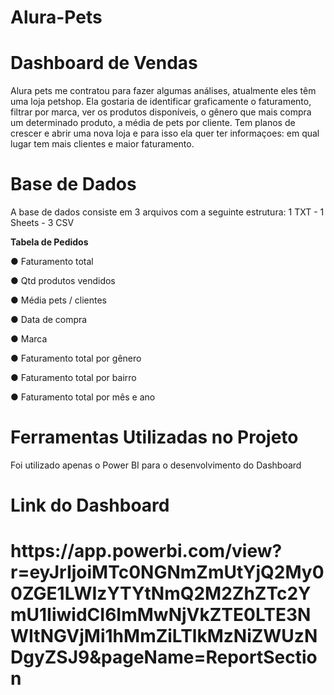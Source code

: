# Alura-Pets


<h1>Dashboard de Vendas</h1>
Alura pets me contratou para fazer algumas análises, atualmente eles têm uma loja petshop. Ela gostaria de identificar graficamente o faturamento, filtrar por marca, ver os produtos disponíveis, o gênero que mais compra um determinado produto, a média de pets por cliente. Tem planos de crescer e abrir uma nova loja e para isso ela quer ter informaçoes: em qual lugar tem mais clientes e maior faturamento.

<h1>Base de Dados</h1>

A base de dados consiste em 3 arquivos com a seguinte estrutura: 1 TXT - 1 Sheets - 3 CSV


**Tabela de Pedidos**

● Faturamento total

● Qtd produtos vendidos

● Média pets / clientes

● Data de compra

● Marca

● Faturamento total por gênero 

● Faturamento total por bairro

● Faturamento total por mês e ano

<h1>Ferramentas Utilizadas no Projeto</h1>
Foi utilizado apenas o Power BI para o desenvolvimento do Dashboard

<h1>Link do Dashboard<h1>
  https://app.powerbi.com/view?r=eyJrIjoiMTc0NGNmZmUtYjQ2My00ZGE1LWIzYTYtNmQ2M2ZhZTc2YmU1IiwidCI6ImMwNjVkZTE0LTE3NWItNGVjMi1hMmZiLTlkMzNiZWUzNDgyZSJ9&pageName=ReportSection
